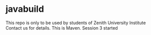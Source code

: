 # javabuild
This repo is only to be used by students of Zenith University Institute
Contact us for details.
This is Maven.
Session 3 started
